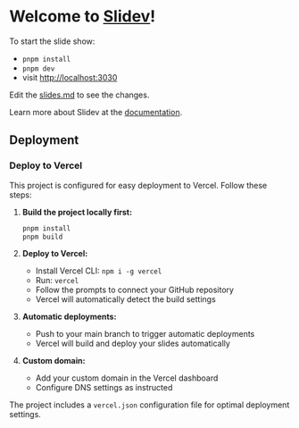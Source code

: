 # Welcome to [Slidev](https://github.com/slidevjs/slidev)!

To start the slide show:

- `pnpm install`
- `pnpm dev`
- visit <http://localhost:3030>

Edit the [slides.md](./slides.md) to see the changes.

Learn more about Slidev at the [documentation](https://sli.dev/).

## Deployment

### Deploy to Vercel

This project is configured for easy deployment to Vercel. Follow these steps:

1. **Build the project locally first:**
   ```bash
   pnpm install
   pnpm build
   ```

2. **Deploy to Vercel:**
   - Install Vercel CLI: `npm i -g vercel`
   - Run: `vercel`
   - Follow the prompts to connect your GitHub repository
   - Vercel will automatically detect the build settings

3. **Automatic deployments:**
   - Push to your main branch to trigger automatic deployments
   - Vercel will build and deploy your slides automatically

4. **Custom domain:**
   - Add your custom domain in the Vercel dashboard
   - Configure DNS settings as instructed

The project includes a `vercel.json` configuration file for optimal deployment settings.
